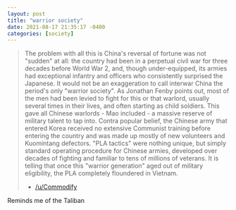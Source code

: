 ```yaml
---
layout: post
title: "warrior society"
date: 2021-08-17 21:35:17 -0400
categories: [society]
---
```


> The problem with all this is China's reversal of fortune was not "sudden" at all: the country had been in a perpetual civil war for three decades before World War 2, and, though under-equipped, its armies had exceptional infantry and officers who consistently surprised the Japanese. It would not be an exaggeration to call interwar China the period's only "warrior society". As Jonathan Fenby points out, most of the men had been levied to fight for this or that warlord, usually several times in their lives, and often starting as child soldiers. This gave all Chinese warlords - Mao included - a massive reserve of military talent to tap into. Contra popular belief, the Chinese army that entered Korea received no extensive Communist training before entering the country and was made up mostly of new volunteers and Kuomintang defectors. "PLA tactics" were nothing unique, but simply standard operating procedure for Chinese armies, developed over decades of fighting and familiar to tens of millions of veterans. It is telling that once this "warrior generation" aged out of military eligibility, the PLA completely floundered in Vietnam.
> - [/u/Commodify](https://old.reddit.com/r/WarCollege/comments/ojtmh8/western_opinion_on_the_fighting_ability_of/h54eyxm/?context=3)

Reminds me of the Taliban